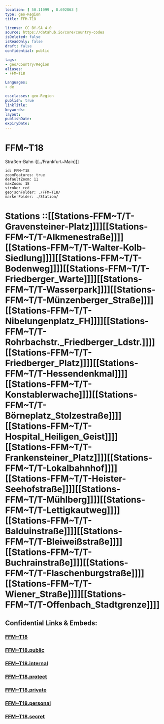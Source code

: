 ```yaml
---
location: [ 50.11099 , 8.692863 ] 
type: geo-Region
title: FFM~T18

license: CC BY-SA 4.0
source: https://datahub.io/core/country-codes
isDeleted: false
isReadOnly: false
draft: false
confidential: public

tags:
- geo/Country/Region
aliases:
- FFM~T18

Languages:
- de

cssclasses: geo-Region
publish: true
linkTitle: 
keywords: 
layout: 
publishDate: 
expiryDate: 
---
```


# FFM~T18

Straßen-Bahn i[[../Frankfurt~Main]]]  

```leaflet
id: FFM~T18
zoomFeatures: true 
defaultZoom: 11 
maxZoom: 18
stroke: red
geojsonFolder: ./FFM~T18/
markerFolder: ./Station/
```

# Stations ::[[Stations-FFM~T/T-Gravensteiner-Platz]]]][[Stations-FFM~T/T-Alkmenestraße]]]][[Stations-FFM~T/T-Walter-Kolb-Siedlung]]]][[Stations-FFM~T/T-Bodenweg]]]][[Stations-FFM~T/T-Friedberger_Warte]]]][[Stations-FFM~T/T-Wasserpark]]]][[Stations-FFM~T/T-Münzenberger_Straße]]]][[Stations-FFM~T/T-Nibelungenplatz_FH]]]][[Stations-FFM~T/T-Rohrbachstr._Friedberger_Ldstr.]]]][[Stations-FFM~T/T-Friedberger_Platz]]]][[Stations-FFM~T/T-Hessendenkmal]]]][[Stations-FFM~T/T-Konstablerwache]]]][[Stations-FFM~T/T-Börneplatz_Stolzestraße]]]][[Stations-FFM~T/T-Hospital_Heiligen_Geist]]]][[Stations-FFM~T/T-Frankensteiner_Platz]]]][[Stations-FFM~T/T-Lokalbahnhof]]]][[Stations-FFM~T/T-Heister-Seehofstraße]]]][[Stations-FFM~T/T-Mühlberg]]]][[Stations-FFM~T/T-Lettigkautweg]]]][[Stations-FFM~T/T-Balduinstraße]]]][[Stations-FFM~T/T-Bleiweißstraße]]]][[Stations-FFM~T/T-Buchrainstraße]]]][[Stations-FFM~T/T-Flaschenburgstraße]]]][[Stations-FFM~T/T-Wiener_Straße]]]][[Stations-FFM~T/T-Offenbach_Stadtgrenze]]]]  


## Confidential Links & Embeds: 

### [FFM~T18](/_Standards/Earth/Continent/Europe/Europe~Central/Germany/Germany~West/Hessen/counties~Hessen/Frankfurt~Main/FFM~T18.md) 

### [FFM~T18.public](/_public/Earth/Continent/Europe/Europe~Central/Germany/Germany~West/Hessen/counties~Hessen/Frankfurt~Main/FFM~T18.public.md) 

### [FFM~T18.internal](/_internal/Earth/Continent/Europe/Europe~Central/Germany/Germany~West/Hessen/counties~Hessen/Frankfurt~Main/FFM~T18.internal.md) 

### [FFM~T18.protect](/_protect/Earth/Continent/Europe/Europe~Central/Germany/Germany~West/Hessen/counties~Hessen/Frankfurt~Main/FFM~T18.protect.md) 

### [FFM~T18.private](/_private/Earth/Continent/Europe/Europe~Central/Germany/Germany~West/Hessen/counties~Hessen/Frankfurt~Main/FFM~T18.private.md) 

### [FFM~T18.personal](/_personal/Earth/Continent/Europe/Europe~Central/Germany/Germany~West/Hessen/counties~Hessen/Frankfurt~Main/FFM~T18.personal.md) 

### [FFM~T18.secret](/_secret/Earth/Continent/Europe/Europe~Central/Germany/Germany~West/Hessen/counties~Hessen/Frankfurt~Main/FFM~T18.secret.md)

